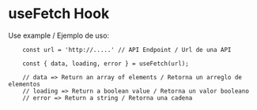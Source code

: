 # useFetch Hook

Use example / Ejemplo de uso:

```
	const url = 'http://.....' // API Endpoint / Url de una API

	const { data, loading, error } = useFetch(url);

	// data => Return an array of elements / Retorna un arreglo de elementos
	// loading => Return a boolean value / Retorna un valor booleano
	// error => Return a string / Retorna una cadena
```
